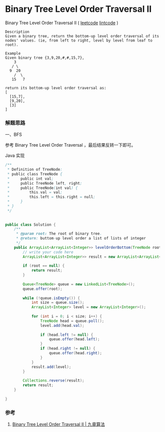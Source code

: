 # Binary Tree Level Order Traversal II

 Binary Tree Level Order Traversal II ( [leetcode]() [lintcode](http://www.lintcode.com/en/problem/binary-tree-level-order-traversal-ii/) )

```
Description
Given a binary tree, return the bottom-up level order traversal of its nodes' values. (ie, from left to right, level by level from leaf to root).

Example
Given binary tree {3,9,20,#,#,15,7},
    3
   / \
  9  20
    /  \
   15   7

return its bottom-up level order traversal as:
[
  [15,7],
  [9,20],
  [3]
]
```



### 解题思路

一、BFS

参考 Binary Tree Level Order Traversal ，最后结果反转一下即可。



Java 实现

```java
/**
 * Definition of TreeNode:
 * public class TreeNode {
 *     public int val;
 *     public TreeNode left, right;
 *     public TreeNode(int val) {
 *         this.val = val;
 *         this.left = this.right = null;
 *     }
 * }
 */
 
 
public class Solution {
    /**
     * @param root: The root of binary tree.
     * @return: buttom-up level order a list of lists of integer
     */
    public ArrayList<ArrayList<Integer>> levelOrderBottom(TreeNode root) {
        // write your code here
        ArrayList<ArrayList<Integer>> result = new ArrayList<ArrayList<Integer>>();
        
        if (root == null) {
            return result;
        }
        
        Queue<TreeNode> queue = new LinkedList<TreeNode>();
        queue.offer(root);
        
        while (!queue.isEmpty()) {
            int size = queue.size();
            ArrayList<Integer> level = new ArrayList<Integer>();
            
            for (int i = 0; i < size; i++) {
                TreeNode head = queue.poll();
                level.add(head.val);
                
                if (head.left != null) {
                    queue.offer(head.left);
                }
                if (head.right != null) {
                    queue.offer(head.right);
                }
            }
            result.add(level);
        }
        
        Collections.reverse(result);
        return result;
    }
    
}
```





### 参考

1. [Binary Tree Level Order Traversal II  | 九章算法](http://www.jiuzhang.com/solutions/binary-tree-level-order-traversal-ii/)